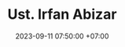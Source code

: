 ---
title: Ust. Irfan Abizar
date: 2023-09-11 07:50:00 +07:00
position: 2
jabatan: Pengasuh Pesantren
img: "/uploads/ust-irfan.jpg"
img-alt: Ust. Irfan Abizar
---